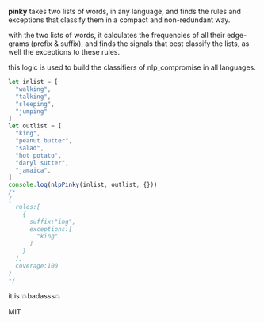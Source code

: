 
**pinky** takes two lists of words, in any language, and finds the rules and exceptions that classify them in a compact and non-redundant way.


with the two lists of words, it calculates the frequencies of all their edge-grams (prefix & suffix), and finds the signals that best classify the lists, as well the exceptions to these rules.

this logic is used to build the classifiers of nlp_compromise in all languages.

```javascript
let inlist = [
  "walking",
  "talking",
  "sleeping",
  "jumping"
]
let outlist = [
  "king",
  "peanut butter",
  "salad",
  "hot potato",
  "daryl sutter",
  "jamaica",
]
console.log(nlpPinky(inlist, outlist, {}))
/*
{
  rules:[
    {
      suffix:"ing",
      exceptions:[
        "king"
      ]
    }
  ],
  coverage:100
}
*/
```
it is :boom:badasss:boom:

MIT

